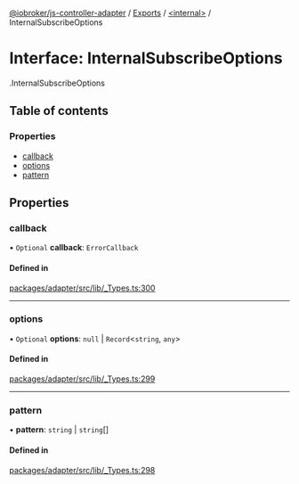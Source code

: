 [@iobroker/js-controller-adapter](../README.md) / [Exports](../modules.md) / [<internal\>](../modules/internal_.md) / InternalSubscribeOptions

# Interface: InternalSubscribeOptions

[<internal>](../modules/internal_.md).InternalSubscribeOptions

## Table of contents

### Properties

- [callback](internal_.InternalSubscribeOptions.md#callback)
- [options](internal_.InternalSubscribeOptions.md#options)
- [pattern](internal_.InternalSubscribeOptions.md#pattern)

## Properties

### callback

• `Optional` **callback**: `ErrorCallback`

#### Defined in

[packages/adapter/src/lib/_Types.ts:300](https://github.com/ioBroker/ioBroker.js-controller/blob/8243bedf/packages/adapter/src/lib/_Types.ts#L300)

___

### options

• `Optional` **options**: ``null`` \| `Record`<`string`, `any`\>

#### Defined in

[packages/adapter/src/lib/_Types.ts:299](https://github.com/ioBroker/ioBroker.js-controller/blob/8243bedf/packages/adapter/src/lib/_Types.ts#L299)

___

### pattern

• **pattern**: `string` \| `string`[]

#### Defined in

[packages/adapter/src/lib/_Types.ts:298](https://github.com/ioBroker/ioBroker.js-controller/blob/8243bedf/packages/adapter/src/lib/_Types.ts#L298)
